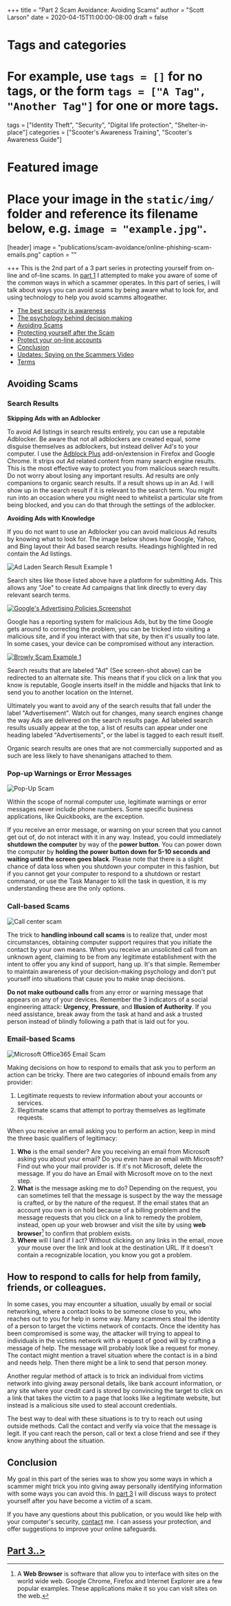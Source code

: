 +++
title = "Part 2 Scam Avoidance: Avoiding Scams"
author = "Scott Larson"
date = 2020-04-15T11:00:00-08:00
draft = false

# Tags and categories
# For example, use `tags = []` for no tags, or the form `tags = ["A Tag", "Another Tag"]` for one or more tags.
tags = ["Identity Theft", "Security", "Digital life protection", "Shelter-in-place"]
categories = ["Scooter's Awareness Training", "Scooter's Awareness Guide"]

# Featured image
# Place your image in the `static/img/` folder and reference its filename below, e.g. `image = "example.jpg"`.
[header]
image = "publications/scam-avoidance/online-phishing-scam-emails.png"
caption = ""

+++
This is the 2nd part of a 3 part series in protecting yourself from on-line and of-line scams. In [part 1](/publications/publication-scam-avoidance) I attempted to make you aware of some of the common ways in which a scammer operates. In this part of series, I will talk about ways you can avoid scams by being aware what to look for, and using technology to help you avoid scamms altogeather. 

- [The best security is awareness](/publications/publication-scam-avoidance#the-best-security-is-awareness)
- [The psychology behind decision making](/publications/publication-scam-avoidance#the-psychology-behind-decision-making)
- [Avoiding Scams](/publications/publication-scam-avoidance2#avoiding-scams)
- [Protecting yourself after the Scam](/publications/publication-scam-avoidance3#protecting-yourself-after-the-scam)
- [Protect your on-line accounts](/publications/publication-scam-avoidance3#protect-your-on-line-accounts)
- [Conclusion](/publications/publication-scam-avoidance3/#conclusion)
- [Updates: Spying on the Scammers Video](/publications/publication-scam-avoidance3#updates)
- [Terms](/publications/publication-scam-avoidance3#terms)

## Avoiding Scams

### Search Results

**Skipping Ads with an Adblocker**

To avoid Ad listings in search results entirely, you can use a reputable Adblocker. Be aware that not all adblockers are created equal, some disguise themselves as adblockers, but instead deliver Ad's to your computer. I use the [Adblock Plus](https://adblockplus.org/) add-on/extension in Firefox and Google Chrome. It strips out Ad related content from many search engine results. This is the most effective way to protect you from malicious search results. Do not worry about losing any important results. Ad results are only companions to organic search results. If a result shows up in an Ad. I will show up in the search result if it is relevant to the search term. You might run into an occasion where you might need to whitelist a particular site from being blocked, and you can do that through the settings of the adblocker.

**Avoiding Ads with Knowledge**

If you do not want to use an Adblocker you can avoid malicious Ad results by knowing what to look for. The image below shows how Google, Yahoo, and Bing layout their Ad based search results. Headings highlighted in red contain the Ad listings. 

![Ad Laden Search Result Example 1](/img/publications/scam-avoidance/search-results-ads.png)

Search sites like those listed above have a platform for submitting Ads. This allows any "Joe" to create Ad campaigns that link directly to every day relevant search terms. 

<div class="content-block-wrap"><a href="/img/publications/scam-avoidance/google-advertising-policies.png"><img src="/img/publications/scam-avoidance/google-advertising-policies.png" alt="Google's Advertising Policies Screenshot"></a> </div>

Google has a reporting system for malicious Ads, but by the time Google gets around to correcting the problem, you can be tricked into visiting a malicious site, and if you interact with that site, by then it's usually too late. In some cases, your device can be compromised without any interaction. 

<div class="clearfix"></div>

<a href="/img/publications/scam-avoidance/Browly-scam.png"><img src="/img/publications/scam-avoidance/Browly-scam.png" alt="Browly Scam Example 1"></a>

Search results that are labeled "Ad" (See screen-shot above) can be redirected to an alternate site. This means that if you click on a link that you know is reputable, Google inserts itself in the middle and hijacks that link to send you to another location on the Internet. 

Ultimately you want to avoid any of the search results that fall under the label "Advertisement". Watch out for changes, many search engines change the way Ads are delivered on the search results page. Ad labeled search results usually appear at the top, a list of results can appear under one heading labeled "Advertisements", or the label is tagged to each result itself. 

Organic search results are ones that are not commercially supported and as such are less likely to have shenanigans attached to them.

### Pop-up Warnings or Error Messages

![Pop-Up Scam](/img/publications/scam-avoidance/eugjt.club-scam.jpg)

Within the scope of normal computer use, legitimate warnings or error messages never include phone numbers. Some specific business applications, like Quickbooks, are the exception. 

If you receive an error message, or warning on your screen that you cannot get out of, do not interact with it in any way. Instead, you could immediately **shutdown the computer** by way of the **power button**. You can power down the computer by **holding the power button down for 5-10 seconds and waiting until the screen goes black**. Please note that there is a slight chance of data loss when you shutdown your computer in this fashion, but if you cannot get your computer to respond to a shutdown or restart command, or use the Task Manager to kill the task in question, it is my understanding these are the only options.

### Call-based Scams

![Call center scam](/img/publications/scam-avoidance/health-center-call-center_759.jpg)

The trick to **handling inbound call scams** is to realize that, under most circumstances, obtaining computer support requires that you initiate the contact by your own means. When you receive an unsolicited call from an unknown agent, claiming to be from any legitimate establishment with the intent to offer you any kind of support, hang up. It's that simple. Remember to maintain awareness of your decision-making psychology and don't put yourself into situations that cause you to make snap decisions.

**Do not make outbound calls** from any error or warning message that appears on any of your devices. Remember the 3 indicators of a social engineering attack: **Urgency**, **Pressure**, and **Illusion of Authority**. If you need assistance, break away from the task at hand and ask a trusted person instead of blindly following a path that is laid out for you.

### Email-based Scams

![Microsoft Office365 Email Scam](/img/publications/scam-avoidance/scam-email-thunderbird.png)

Making decisions on how to respond to emails that ask you to perform an action can be tricky. There are two categories of inbound emails from any provider:

1. Legitimate requests to review information about your accounts or services.
2. Illegitimate scams that attempt to portray themselves as legitimate requests.

When you receive an email asking you to perform an action, keep in mind the three basic qualifiers of legitimacy: 

1. **Who** is the email sender? Are you receiving an email from Microsoft asking you about your email? Do you even have an email with Microsoft? Find out who your mail provider is. If it's not Microsoft, delete the message. If you do have an Email with Microsoft move on to the next step.
2. **What** is the message asking me to do? Depending on the request, you can sometimes tell that the message is suspect by the way the message is crafted, or by the nature of the request. If the email states that an account you own is on hold because of a billing problem and the message requests that you click on a link to remedy the problem, instead, open up your web browser and visit the site by using **web browser**[^web-browser] to confirm that problem exists. 
3. **Where** will I land if I act? Without clicking on any links in the email, move your mouse over the link and look at the destination URL. If it doesn't contain a recognizable location, you know you got a problem.

## How to respond to calls for help from family, friends, or colleagues.

In some cases, you may encounter a situation, usually by email or social networking, where a contact looks to be someone close to you, who reaches out to you for help in some way. Many scammers steal the identity of a person to target the victims network of contacts. Once the identity has been compromised is some way, the attacker will trying to appeal to individuals in the victims network with a request of good will by crafting a message of help. The message will probably look like a request for money. The contact might mention a travel situation where the contact is in a bind and needs help. Then there might be a link to send that person money. 

Another regular method of attack is to trick an individual from victims network into giving away personal details, like bank account information, or any site where your credit card is stored by convincing the target to click on a link that takes the victim to a page that looks like a legitimate website, but instead is a malicious site used to steal account credentials.

The best way to deal with these situations is to try to reach out using outside methods. Call the contact and verify via voice that the message is legit. If you cant reach the person, call or text a close friend and see if they know anything about the situation.

## Conclusion

My goal in this part of the series was to show you some ways in which a scammer might trick you into giving away personally identifying information with some ways you can avoid this. In [part 3](/publications/publication-scam-avoidance3) I will discuss ways to protect yourself after you have become a victim of a scam.

If you have any questions about this publication, or you would like help with your computer's security, [contact](/#contact) me. I can assess your protection, and offer suggestions to improve your online safeguards.

## [Part 3..>](/publications/publication-scam-avoidance3)

[^web-browser]: A **Web Browser** is software that allow you to interface with sites on the world wide web. Google Chrome, Firefox and Internet Explorer are a few popular examples. These applications make it so you can visit sites on the web.